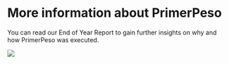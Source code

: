 # More information about PrimerPeso

You can read our End of Year Report to gain further insights on why and how PrimerPeso was executed.


<a href="http://chronicles.coquicoders.org/" target="_blank"><img src="http://cl.ly/Y6cO/Screen%20Shot%202014-10-20%20at%206.10.31%20AM.png"/></a>
